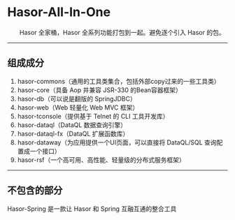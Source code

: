 # Hasor-All-In-One

&emsp;&emsp;Hasor 全家桶，Hasor 全系列功能打包到一起。避免逐个引入 Hasor 的包。

----------
## 组成成分

01. hasor-commons（通用的工具类集合，包括外部copy过来的一些工具类）
02. hasor-core（具备 Aop 并兼容 JSR-330 的Bean容器框架）
03. hasor-db（可以说是翻版的 SpringJDBC）
04. hasor-web（Web 轻量化 Web MVC 框架）
05. hasor-tconsole（提供基于 Telnet 的 CLI 工具开发库）
06. hasor-dataql（DataQL 数据查询引擎）
07. hasor-dataql-fx（DataQL 扩展函数库）
08. hasor-dataway（为应用提供一个UI页面，可以直接将 DataQL/SQL 查询配置成一个接口）
09. hasor-rsf（一个高可用、高性能、轻量级的分布式服务框架）

----------
## 不包含的部分
Hasor-Spring 是一款让 Hasor 和 Spring 互融互通的整合工具